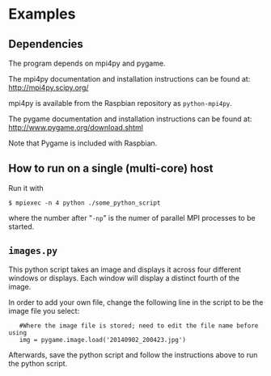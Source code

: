 Examples
========

Dependencies
------------

The program depends on mpi4py and pygame.

The mpi4py documentation and installation instructions 
can be found at:
   http://mpi4py.scipy.org/

mpi4py is available from the Raspbian repository as `python-mpi4py`.

The pygame documentation and installation instructions
can be found at: http://www.pygame.org/download.shtml

Note that Pygame is included with Raspbian.

How to run on a single (multi-core) host
----------------------------------------

Run it with 

```
$ mpiexec -n 4 python ./some_python_script
```

where the number after "`-np`" is the numer of parallel 
MPI processes to be started.

`images.py`
-----------

This python script takes an image and displays it across
four different windows or displays. Each window will display 
a distinct fourth of the image.

In order to add your own file, change the following line in 
the script to be the image file you select:

```
   #Where the image file is stored; need to edit the file name before using
   img = pygame.image.load('20140902_200423.jpg')
```

Afterwards, save the python script and follow the instructions above
to run the python script.
